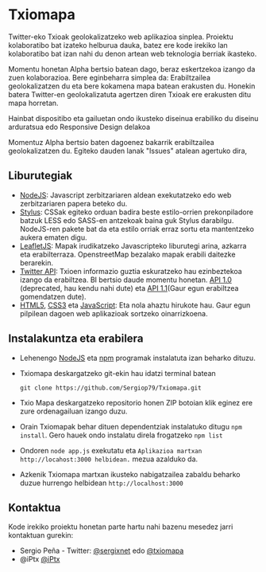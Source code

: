 Txiomapa
========
<p>Twitter-eko Txioak geolokalizatzeko web aplikazioa sinplea. Proiektu kolaboratibo bat izateko helburua dauka, batez ere kode irekiko lan kolaboratibo bat izan nahi du denon artean web teknologia berriak ikasteko.</p>
<p> Momentu honetan Alpha bertsio batean dago, beraz eskertzekoa izango da zuen kolaborazioa. Bere eginbeharra simplea da: Erabiltzailea geolokalizatzen du eta bere kokamena mapa batean erakusten du. Honekin batera Twitter-en geolokalizatuta agertzen diren Txioak ere erakusten ditu mapa horretan.</p>

<p>Hainbat dispositibo eta gailuetan ondo ikusteko diseinua erabiliko du diseinu arduratsua edo Responsive Design delakoa</p>
<p>Momentuz Alpha bertsio baten dagoenez bakarrik erabiltzailea geolokalizatzen du. Egiteko dauden lanak "Issues" atalean agertuko dira,</p>

## Liburutegiak

* [NodeJS](http://nodejs.org/): Javascript zerbitzariaren aldean exekutatzeko edo web zerbitzariaren papera beteko du.
* [Stylus](http://learnboost.github.io/stylus/): CSSak egiteko orduan badira beste estilo-orrien prekonpiladore batzuk LESS edo SASS-en antzekoak baina guk Stylus darabilgu. NodeJS-ren pakete bat da eta estilo orriak erraz sortu eta mantentzeko aukera ematen digu.
* [LeafletJS](http://leafletjs.com/): Mapak irudikatzeko Javascripteko liburutegi arina, azkarra eta erabilterraza. OpenstreetMap bezalako mapak erabili daitezke berarekin.
* [Twitter API](https://dev.twitter.com/docs/api/1.1): Txioen informazio guztia eskuratzeko hau ezinbeztekoa izango da erabiltzea. BI bertsio daude momentu honetan. [API 1.0](https://dev.twitter.com/docs/api/1) (deprecated, hau kendu nahi dute) eta [API 1.1](https://dev.twitter.com/docs/api/1.1)(Gaur egun erabiltzea gomendatzen dute).
* [HTML5](http://www.whatwg.org/specs/web-apps/current-work/multipage/), [CSS3](https://en.wikipedia.org/wiki/CSS3#CSS_3) eta [JavaScript](http://javascript.crockford.com/): Eta nola ahaztu hirukote hau. Gaur egun pilpilean dagoen web aplikazioak sortzeko oinarrizkoena.

## Instalakuntza eta erabilera
* Lehenengo [NodeJS](http://nodejs.org/) eta [npm](https://npmjs.org/) programak instalatuta izan beharko dituzu.
* Txiomapa deskargatzeko git-ekin hau idatzi terminal batean

    `git clone https://github.com/Sergiop79/Txiomapa.git`
    
* Txio Mapa deskargatzeko repositorio honen ZIP botoian klik eginez ere zure ordenagailuan izango duzu.
* Orain Txiomapak behar dituen dependentziak instalatuko ditugu `npm install`. Gero hauek ondo instalatu direla frogatzeko `npm list`
* Ondoren `node app.js` exekutatu eta `Aplikazioa martxan http://locahost:3000 helbidean.` mezua azalduko da.
* Azkenik Txiomapa martxan ikusteko nabigatzailea zabaldu beharko duzue hurrengo helbidean `http://localhost:3000`


## Kontaktua
Kode irekiko proiektu honetan parte hartu nahi bazenu mesedez jarri kontaktuan gurekin:

* Sergio Peña - Twitter: [@sergixnet](https://twitter.com/sergixnet) edo [@txiomapa](https://twitter.com/txiomapa)
* @iPtx [@iPtx](https://twitter.com/iPtx) 
